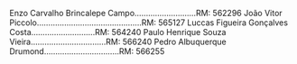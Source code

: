 Enzo Carvalho Brincalepe Campo………………………RM: 562296
João Vitor Piccolo……………………………………….RM: 565127
Luccas Figueira Gonçalves Costa……………………….RM: 564240
Paulo Henrique Souza Vieira……………………………RM: 566240
Pedro Albuquerque Drumond……………………………RM: 566255
